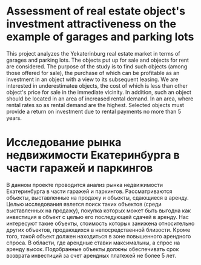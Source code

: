 # Assessment of real estate object's investment attractiveness on the example of garages and parking lots

This project analyzes the Yekaterinburg real estate market in terms of garages and parking lots. The objects put up for sale and objects for rent are considered. The purpose of the study is to find such objects (among those offered for sale), the purchase of which can be profitable as an investment in an object with a view to its subsequent leasing.
We are interested in underestimateв objects, the cost of which is  less than other object's price for sale in the immediate vicinity. In addition, such an object should be located in an area of increased rental demand. In an area, where rental rates so as rental demand are the highest.
Selected objects must provide a return on investment due to rental payments no more than 5 years.


# Исследование рынка недвижимости Екатеринбурга в части гаражей и паркингов

В данном проекте проводится анализ рынка недвижимости Екатеринбурга в части гаражей и паркингов. Рассматриваются объекты, выставленные на продажу и объекты, сдающиеся в аренду. Целью исследования явлется поиск таких объектов (среди выставленных на продажу), покупка которых может быть выгодна как инвестиция в объект с целью его последующей сдачей в аренду. 
Нас интересуют такие объекты, стоимость которых занижена относительно других объектов, продающихся в непосредственной близости. Кроме того, такой объект должен находиться в зоне повышенного арендного спроса. В области, где арендные ставки максимальны, а спрос на аренду высок. 
Подобранные объекты должны обеспечивать срок возврата инвестиций за счет арендных платежей не более 5 лет.